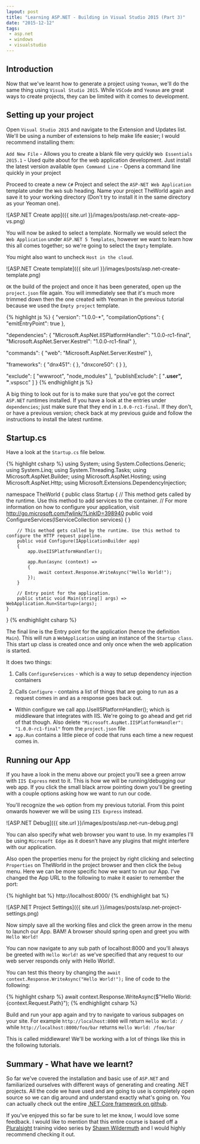 ```yaml
---
layout: post
title: "Learning ASP.NET - Building in Visual Studio 2015 (Part 3)"
date: "2015-12-12"
tags:
 - asp.net
 - windows
 - visualstudio
---
```


## Introduction

Now that we've learnt how to generate a project using `Yeoman`, we'll do the same thing using `Visual Studio 2015`. While `VSCode` and `Yeoman` are great ways to create projects, they can be limited with it comes to development.

## Setting up your project

Open `Visual Studio 2015` and navigate to the Extension and Updates list. We'll be using a number of extensions to help make life easier; I would recommend installing them:

`Add New File` - Allows you to create a blank file very quickly
`Web Essentials 2015.1` - Used quite about for the web application development. Just install the latest version available
`Open Command Line` - Opens a command line quickly in your project

Proceed to create a new `C#` Project and select the `ASP-NET Web Application` template under the `Web` sub heading. Name your project TheWorld again and save it to your working directory (Don't try to install it in the same directory as your Yeoman one).

![ASP.NET Create app]({{ site.url }}/images/posts/asp.net-create-app-vs.png)

You will now be asked to select a template. Normally we would select the `Web Application` under `ASP.NET 5 Templates`, however we want to learn how this all comes together; so we're going to select the `Empty` template.

You might also want to uncheck `Host in the cloud`.

![ASP.NET Create template]({{ site.url }}/images/posts/asp.net-create-template.png)

`OK` the build of the project and once it has been generated, open up the `project.json` file again. You will immediately see that it's much more trimmed down then the one created with Yeoman in the previous tutorial because we used the `Empty project` template.

{% highlight js %}
{
  "version": "1.0.0-*",
  "compilationOptions": {
    "emitEntryPoint": true
  },

  "dependencies": {
    "Microsoft.AspNet.IISPlatformHandler": "1.0.0-rc1-final",
    "Microsoft.AspNet.Server.Kestrel": "1.0.0-rc1-final"
  },

  "commands": {
    "web": "Microsoft.AspNet.Server.Kestrel"
  },

  "frameworks": {
    "dnx451": { },
    "dnxcore50": { }
  },

  "exclude": [
    "wwwroot",
    "node_modules"
  ],
  "publishExclude": [
    "**.user",
    "**.vspscc"
  ]
}
{% endhighlight js %}

A big thing to look out for is to make sure that you've got the correct `ASP.NET` runtimes installed. If you have a look at the entries under `dependencies`; just make sure that they end in `1.0.0-rc1-final`. If they don't, or have a previous version; check back at my previous guide and follow the instructions to install the latest runtime.

## Startup.cs

Have a look at the `Startup.cs` file below.

{% highlight csharp %}
using System;
using System.Collections.Generic;
using System.Linq;
using System.Threading.Tasks;
using Microsoft.AspNet.Builder;
using Microsoft.AspNet.Hosting;
using Microsoft.AspNet.Http;
using Microsoft.Extensions.DependencyInjection;

namespace TheWorld
{
    public class Startup
    {
        // This method gets called by the runtime. Use this method to add services to the container.
        // For more information on how to configure your application, visit http://go.microsoft.com/fwlink/?LinkID=398940
        public void ConfigureServices(IServiceCollection services)
        {
        }

        // This method gets called by the runtime. Use this method to configure the HTTP request pipeline.
        public void Configure(IApplicationBuilder app)
        {
            app.UseIISPlatformHandler();

            app.Run(async (context) =>
            {
                await context.Response.WriteAsync("Hello World!");
            });
        }

        // Entry point for the application.
        public static void Main(string[] args) => WebApplication.Run<Startup>(args);
    }
}
{% endhighlight csharp %}

The final line is the Entry point for the application (hence the definition `Main`). This will run a `WebApplication` using an instance of the `Startup class`. This start up class is created once and only once when the web application is started.

It does two things:

1. Calls `ConfigureServices` - which is a way to setup dependency injection containers

2. Calls `Configure` - contains a list of things that are going to run as a request comes in and as a response goes back out.
* Within configure we call app.UseIISPlatformHandler(); which is middleware that integrates with IIS. We're going to go ahead and get rid of that though. Also delete `"Microsoft.AspNet.IISPlatformHandler": "1.0.0-rc1-final"` from the `project.json` file
* `app.Run` contains a little piece of code that runs each time a new request comes in.

## Running our App

If you have a look in the menu above our project you'll see a green arrow with `IIS Express` next to it. This is how we will be running/debugging our web app. If you click the small black arrow pointing down you'll be greeting with a couple options asking how we want to run our code.

You'll recognize the `web` option from my previous tutorial. From this point onwards however we will be using `IIS Express` instead.

![ASP.NET Debug]({{ site.url }}/images/posts/asp.net-run-debug.png)

You can also specify what web browser you want to use. In my examples I'll be using `Microsoft Edge` as it doesn’t have any plugins that might interfere with our application.

Also open the properties menu for the project by right clicking and selecting `Properties` on TheWorld in the project browser and then click the `Debug` menu. Here we can be more specific how we want to run our App. I've changed the App URL to the following to make it easier to remember the port:

{% highlight bat %}
http://localhost:8000/
{% endhighlight bat %}

![ASP.NET Project Settings]({{ site.url }}/images/posts/asp.net-project-settings.png)

Now simply save all the working files and click the green arrow in the menu to launch our App. BAM! A browser should spring open and greet you with `Hello World!`

You can now navigate to any sub path of localhost:8000 and you'll always be greeted with `Hello World!` as we've specified that any request to our web server responds only with Hello World!.

You can test this theory by changing the `await context.Response.WriteAsync("Hello World!");` line of code to the following:

{% highlight csharp %}
await context.Response.WriteAsync($"Hello World: {context.Request.Path}");
{% endhighlight csharp %}

Build and run your app again and try to navigate to various subpages on your site. For example `http://localhost:8000` will return `Hello World: /` while `http://localhost:8000/foo/bar` returns `Hello World: /foo/bar`

This is called middleware! We'll be working with a lot of things like this in the following tutorials.

## Summary - What have we learnt?

So far we've covered the installation and basic use of `ASP.NET` and familiarized ourselves with different ways of generating and creating .NET projects. All the code we have used and are going to use is completely open source so we can dig around and understand exactly what's going on. You can actually check out the entire [.NET Core framework on github](https://github.com/dotnet/core).

If you've enjoyed this so far be sure to let me know, I would love some feedback. I would like to mention that this entire course is based off a [Pluralsight](https://app.pluralsight.com) training video series by [Shawn Wildermuth](https://app.pluralsight.com/library/courses/aspdotnet-5-ef7-bootstrap-angular-web-app) and I would highly recommend checking it out.
